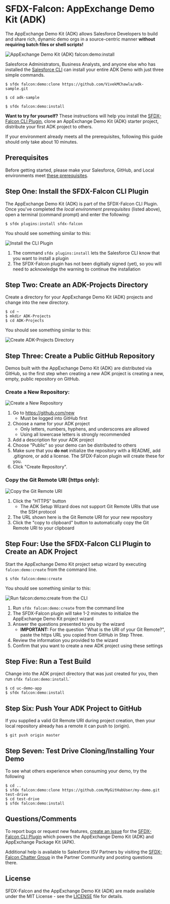 # SFDX-Falcon: AppExchange Demo Kit (ADK)

The AppExchange Demo Kit (ADK) allows Salesforce Developers to build and share rich, dynamic demo orgs in a source-centric manner **without requiring batch files or shell scripts!**

![AppExchange Demo Kit (ADK) falcon:demo:install](https://drive.google.com/uc?export=view&id=1pHTCkPSmGHzS_FoqidyA400ys6yFV8Am)

Salesforce Administrators, Business Analysts, and anyone else who has installed the [Salesforce CLI](https://developer.salesforce.com/tools/sfdxcli) can install your entire ADK Demo with just three simple commands.

```
$ sfdx falcon:demo:clone https://github.com/VivekMChawla/adk-sample.git

$ cd adk-sample

$ sfdx falcon:demo:install
```

**Want to try for yourself?**  These instructions will help you install the [SFDX-Falcon CLI Plugin](https://www.npmjs.com/package/sfdx-falcon), clone an AppExchange Demo Kit (ADK) starter project, distribute your first ADK project to others.  

If your environment already meets all the prerequisites, following this guide should only take about 10 minutes.


## Prerequisites
Before getting started, please make your Salesforce, GitHub, and Local environments meet [these prerequisites](PREREQS.md).


## Step One: Install the SFDX-Falcon CLI Plugin

The AppExchange Demo Kit (ADK) is part of the SFDX-Falcon CLI Plugin.  Once you've completed the *local environment prerequisites* (listed above), open a terminal (command prompt) and enter the following:

```
$ sfdx plugins:install sfdx-falcon
```

You should see something similar to this:

![Install the CLI Plugin](https://drive.google.com/uc?export=view&id=1h6iUbZXc3XRJrhE-8uAy_HkqH1d57XBj)

1. The command `sfdx plugins:install` lets the Salesforce CLI know that you want to install a plugin
2. The SFDX-Falcon plugin has not been digitially signed (yet), so you will need to acknowledge the warning to continue the installation

## Step Two: Create an ADK-Projects Directory

Create a directory for your AppExchange Demo Kit (ADK) projects and change into the new directory.

```
$ cd ~
$ mkdir ADK-Projects
$ cd ADK-Projects
```

You should see something similar to this:

![Create ADK-Projects Directory](https://drive.google.com/uc?export=view&id=1QMj2C7zVmnFrfo9Y0_Kju4CnMIayIaW3)

## Step Three: Create a Public GitHub Repository

Demos built with the AppExchange Demo Kit (ADK) are distributed via GitHub, so the first step when creating a new ADK project is creating a new, empty, public repository on GitHub.

### Create a New Repository:

![Create a New Repository](https://drive.google.com/uc?export=view&id=1ENOiIj_-yfwXTGo365qgfms7QQGanWmr)


1. Go to https://github.com/new
    *  Must be logged into GitHub first
2. Choose a name for your ADK project
    *  Only letters, numbers, hyphens, and underscores are allowed
    *  Using all lowercase letters is strongly recommended
3. Add a description for your ADK project
4. Choose "Public" so your demo can be distributed to others
5. Make sure that you **do not** initialize the repository with a README, add .gitignore, or add a license.  The SFDX-Falcon plugin will create these for you.
6. Click "Create Repository".

### Copy the Git Remote URI (https only):

![Copy the Git Remote URI](https://drive.google.com/uc?export=view&id=1SQQH19xb6o_RWhnRspytSjgNBNSo1v08)

1. Click the "HTTPS" button
    *  The ADK Setup Wizard does not support Git Remote URIs that use the SSH protocol
2. The URL shown here is the Git Remote URI for your new repository
3. Click the "copy to clipboard" button to automatically copy the Git Remote URI to your clipboard


## Step Four: Use the SFDX-Falcon CLI Plugin to Create an ADK Project

Start the AppExchange Demo Kit project setup wizard by executing `falcon:demo:create` from the command line.

```
$ sfdx falcon:demo:create
```

You should see something similar to this:

![Run falcon:demo:create from the CLI](https://drive.google.com/uc?export=view&id=1hBeJZ3uCpK0mCFNuIbkW4j7dbeUoOdHz)

1. Run `sfdx falcon:demo:create` from the command line
2. The SFDX-Falcon plugin will take 1-2 minutes to initialize the AppExchange Demo Kit project wizard
3. Answer the questions presented to you by the wizard
    *  **IMPORTANT:** For the question "What is the URI of your Git Remote?", paste the https URL you copied from GitHub in Step Three.
4. Review the information you provided to the wizard
5. Confirm that you want to create a new ADK project using these settings


## Step Five: Run a Test Build

Change into the ADK project directory that was just created for you, then run `sfdx falcon:demo:install`.`

```
$ cd uc-demo-app
$ sfdx falcon:demo:install
```


## Step Six: Push Your ADK Project to GitHub

If you supplied a valid Git Remote URI during project creation, then your local repository already has a remote it can push to (origin).

```
$ git push origin master
```


## Step Seven: Test Drive Cloning/Installing Your Demo

To see what others experience when consuming your demo, try the following

```
$ cd ..
$ sfdx falcon:demo:clone https://github.com/MyGitHubUser/my-demo.git  test-drive
$ cd test-drive
$ sfdx falcon:demo:install
```


## Questions/Comments

To report bugs or request new features, [create an issue](https://github.com/sfdx-isv/sfdx-falcon-plugin/issues) for the [SFDX-Falcon CLI Plugin](https://github.com/sfdx-isv/sfdx-falcon-plugin) which powers the AppExchange Demo Kit (ADK) and AppExchange Package Kit (APK).

Additional help is available to Salesforce ISV Partners by visiting the [SFDX-Falcon Chatter Group](http://bit.ly/sfdx-falcon-group) in the Partner Community and posting questions there.


## License

SFDX-Falcon and the AppExchange Demo Kit (ADK) are made available under the MIT License - see the [LICENSE](LICENSE) file for details.